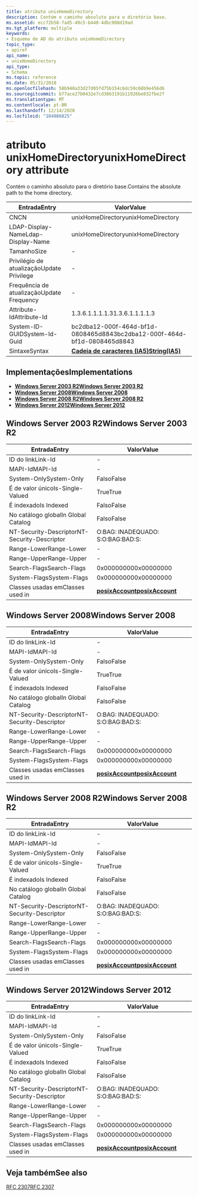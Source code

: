 ```yaml
---
title: atributo unixHomeDirectory
description: Contém o caminho absoluto para o diretório base.
ms.assetid: ecc72b58-7ad5-49c5-b440-4dbc908d19ad
ms.tgt_platform: multiple
keywords:
- Esquema de AD do atributo unixHomeDirectory
topic_type:
- apiref
api_name:
- unixHomeDirectory
api_type:
- Schema
ms.topic: reference
ms.date: 05/31/2018
ms.openlocfilehash: 58b940a33d27d05fd75b154c6dc59c68b9e456d6
ms.sourcegitcommit: b77ace27b0432e7cd3863191b11926be032fbe2f
ms.translationtype: MT
ms.contentlocale: pt-BR
ms.lasthandoff: 12/14/2020
ms.locfileid: "104086825"
---
```

# <a name="unixhomedirectory-attribute"></a><span data-ttu-id="1c02f-104">atributo unixHomeDirectory</span><span class="sxs-lookup"><span data-stu-id="1c02f-104">unixHomeDirectory attribute</span></span>

<span data-ttu-id="1c02f-105">Contém o caminho absoluto para o diretório base.</span><span class="sxs-lookup"><span data-stu-id="1c02f-105">Contains the absolute path to the home directory.</span></span>



| <span data-ttu-id="1c02f-106">Entrada</span><span class="sxs-lookup"><span data-stu-id="1c02f-106">Entry</span></span> | <span data-ttu-id="1c02f-107">Valor</span><span class="sxs-lookup"><span data-stu-id="1c02f-107">Value</span></span> |
|-------------------|--------------------------------------|
| <span data-ttu-id="1c02f-108">CN</span><span class="sxs-lookup"><span data-stu-id="1c02f-108">CN</span></span>                | <span data-ttu-id="1c02f-109">unixHomeDirectory</span><span class="sxs-lookup"><span data-stu-id="1c02f-109">unixHomeDirectory</span></span>                    |
| <span data-ttu-id="1c02f-110">LDAP-Display-Name</span><span class="sxs-lookup"><span data-stu-id="1c02f-110">Ldap-Display-Name</span></span> | <span data-ttu-id="1c02f-111">unixHomeDirectory</span><span class="sxs-lookup"><span data-stu-id="1c02f-111">unixHomeDirectory</span></span>                    |
| <span data-ttu-id="1c02f-112">Tamanho</span><span class="sxs-lookup"><span data-stu-id="1c02f-112">Size</span></span>              | \-                                   |
| <span data-ttu-id="1c02f-113">Privilégio de atualização</span><span class="sxs-lookup"><span data-stu-id="1c02f-113">Update Privilege</span></span>  | \-                                   |
| <span data-ttu-id="1c02f-114">Frequência de atualização</span><span class="sxs-lookup"><span data-stu-id="1c02f-114">Update Frequency</span></span>  | \-                                   |
| <span data-ttu-id="1c02f-115">Attribute-Id</span><span class="sxs-lookup"><span data-stu-id="1c02f-115">Attribute-Id</span></span>      | <span data-ttu-id="1c02f-116">1.3.6.1.1.1.1.3</span><span class="sxs-lookup"><span data-stu-id="1c02f-116">1.3.6.1.1.1.1.3</span></span>                      |
| <span data-ttu-id="1c02f-117">System-ID-GUID</span><span class="sxs-lookup"><span data-stu-id="1c02f-117">System-Id-Guid</span></span>    | <span data-ttu-id="1c02f-118">bc2dba12-000f-464d-bf1d-0808465d8843</span><span class="sxs-lookup"><span data-stu-id="1c02f-118">bc2dba12-000f-464d-bf1d-0808465d8843</span></span> |
| <span data-ttu-id="1c02f-119">Sintaxe</span><span class="sxs-lookup"><span data-stu-id="1c02f-119">Syntax</span></span>            | [<span data-ttu-id="1c02f-120">**Cadeia de caracteres (IA5)**</span><span class="sxs-lookup"><span data-stu-id="1c02f-120">**String(IA5)**</span></span>](s-string-ia5.md)  |



## <a name="implementations"></a><span data-ttu-id="1c02f-121">Implementações</span><span class="sxs-lookup"><span data-stu-id="1c02f-121">Implementations</span></span>

-   [<span data-ttu-id="1c02f-122">**Windows Server 2003 R2**</span><span class="sxs-lookup"><span data-stu-id="1c02f-122">**Windows Server 2003 R2**</span></span>](#windows-server-2003-r2)
-   [<span data-ttu-id="1c02f-123">**Windows Server 2008**</span><span class="sxs-lookup"><span data-stu-id="1c02f-123">**Windows Server 2008**</span></span>](#windows-server-2008)
-   [<span data-ttu-id="1c02f-124">**Windows Server 2008 R2**</span><span class="sxs-lookup"><span data-stu-id="1c02f-124">**Windows Server 2008 R2**</span></span>](#windows-server-2008-r2)
-   [<span data-ttu-id="1c02f-125">**Windows Server 2012**</span><span class="sxs-lookup"><span data-stu-id="1c02f-125">**Windows Server 2012**</span></span>](#windows-server-2012)

## <a name="windows-server-2003-r2"></a><span data-ttu-id="1c02f-126">Windows Server 2003 R2</span><span class="sxs-lookup"><span data-stu-id="1c02f-126">Windows Server 2003 R2</span></span>



| <span data-ttu-id="1c02f-127">Entrada</span><span class="sxs-lookup"><span data-stu-id="1c02f-127">Entry</span></span> | <span data-ttu-id="1c02f-128">Valor</span><span class="sxs-lookup"><span data-stu-id="1c02f-128">Value</span></span> |
|------------------------|---------------------------------------------------|
| <span data-ttu-id="1c02f-129">ID do link</span><span class="sxs-lookup"><span data-stu-id="1c02f-129">Link-Id</span></span>                | \-                                                |
| <span data-ttu-id="1c02f-130">MAPI-Id</span><span class="sxs-lookup"><span data-stu-id="1c02f-130">MAPI-Id</span></span>                | \-                                                |
| <span data-ttu-id="1c02f-131">System-Only</span><span class="sxs-lookup"><span data-stu-id="1c02f-131">System-Only</span></span>            | <span data-ttu-id="1c02f-132">Falso</span><span class="sxs-lookup"><span data-stu-id="1c02f-132">False</span></span>                                             |
| <span data-ttu-id="1c02f-133">É de valor único</span><span class="sxs-lookup"><span data-stu-id="1c02f-133">Is-Single-Valued</span></span>       | <span data-ttu-id="1c02f-134">True</span><span class="sxs-lookup"><span data-stu-id="1c02f-134">True</span></span>                                              |
| <span data-ttu-id="1c02f-135">É indexado</span><span class="sxs-lookup"><span data-stu-id="1c02f-135">Is Indexed</span></span>             | <span data-ttu-id="1c02f-136">Falso</span><span class="sxs-lookup"><span data-stu-id="1c02f-136">False</span></span>                                             |
| <span data-ttu-id="1c02f-137">No catálogo global</span><span class="sxs-lookup"><span data-stu-id="1c02f-137">In Global Catalog</span></span>      | <span data-ttu-id="1c02f-138">Falso</span><span class="sxs-lookup"><span data-stu-id="1c02f-138">False</span></span>                                             |
| <span data-ttu-id="1c02f-139">NT-Security-Descriptor</span><span class="sxs-lookup"><span data-stu-id="1c02f-139">NT-Security-Descriptor</span></span> | <span data-ttu-id="1c02f-140">O:BAG: INADEQUADO: S:</span><span class="sxs-lookup"><span data-stu-id="1c02f-140">O:BAG:BAD:S:</span></span>                                      |
| <span data-ttu-id="1c02f-141">Range-Lower</span><span class="sxs-lookup"><span data-stu-id="1c02f-141">Range-Lower</span></span>            | \-                                                |
| <span data-ttu-id="1c02f-142">Range-Upper</span><span class="sxs-lookup"><span data-stu-id="1c02f-142">Range-Upper</span></span>            | \-                                                |
| <span data-ttu-id="1c02f-143">Search-Flags</span><span class="sxs-lookup"><span data-stu-id="1c02f-143">Search-Flags</span></span>           | <span data-ttu-id="1c02f-144">0x00000000</span><span class="sxs-lookup"><span data-stu-id="1c02f-144">0x00000000</span></span>                                        |
| <span data-ttu-id="1c02f-145">System-Flags</span><span class="sxs-lookup"><span data-stu-id="1c02f-145">System-Flags</span></span>           | <span data-ttu-id="1c02f-146">0x00000000</span><span class="sxs-lookup"><span data-stu-id="1c02f-146">0x00000000</span></span>                                        |
| <span data-ttu-id="1c02f-147">Classes usadas em</span><span class="sxs-lookup"><span data-stu-id="1c02f-147">Classes used in</span></span>        | [<span data-ttu-id="1c02f-148">**posixAccount**</span><span class="sxs-lookup"><span data-stu-id="1c02f-148">**posixAccount**</span></span>](c-posixaccount.md)<br/> |



## <a name="windows-server-2008"></a><span data-ttu-id="1c02f-149">Windows Server 2008</span><span class="sxs-lookup"><span data-stu-id="1c02f-149">Windows Server 2008</span></span>



| <span data-ttu-id="1c02f-150">Entrada</span><span class="sxs-lookup"><span data-stu-id="1c02f-150">Entry</span></span> | <span data-ttu-id="1c02f-151">Valor</span><span class="sxs-lookup"><span data-stu-id="1c02f-151">Value</span></span> |
|------------------------|---------------------------------------------------|
| <span data-ttu-id="1c02f-152">ID do link</span><span class="sxs-lookup"><span data-stu-id="1c02f-152">Link-Id</span></span>                | \-                                                |
| <span data-ttu-id="1c02f-153">MAPI-Id</span><span class="sxs-lookup"><span data-stu-id="1c02f-153">MAPI-Id</span></span>                | \-                                                |
| <span data-ttu-id="1c02f-154">System-Only</span><span class="sxs-lookup"><span data-stu-id="1c02f-154">System-Only</span></span>            | <span data-ttu-id="1c02f-155">Falso</span><span class="sxs-lookup"><span data-stu-id="1c02f-155">False</span></span>                                             |
| <span data-ttu-id="1c02f-156">É de valor único</span><span class="sxs-lookup"><span data-stu-id="1c02f-156">Is-Single-Valued</span></span>       | <span data-ttu-id="1c02f-157">True</span><span class="sxs-lookup"><span data-stu-id="1c02f-157">True</span></span>                                              |
| <span data-ttu-id="1c02f-158">É indexado</span><span class="sxs-lookup"><span data-stu-id="1c02f-158">Is Indexed</span></span>             | <span data-ttu-id="1c02f-159">Falso</span><span class="sxs-lookup"><span data-stu-id="1c02f-159">False</span></span>                                             |
| <span data-ttu-id="1c02f-160">No catálogo global</span><span class="sxs-lookup"><span data-stu-id="1c02f-160">In Global Catalog</span></span>      | <span data-ttu-id="1c02f-161">Falso</span><span class="sxs-lookup"><span data-stu-id="1c02f-161">False</span></span>                                             |
| <span data-ttu-id="1c02f-162">NT-Security-Descriptor</span><span class="sxs-lookup"><span data-stu-id="1c02f-162">NT-Security-Descriptor</span></span> | <span data-ttu-id="1c02f-163">O:BAG: INADEQUADO: S:</span><span class="sxs-lookup"><span data-stu-id="1c02f-163">O:BAG:BAD:S:</span></span>                                      |
| <span data-ttu-id="1c02f-164">Range-Lower</span><span class="sxs-lookup"><span data-stu-id="1c02f-164">Range-Lower</span></span>            | \-                                                |
| <span data-ttu-id="1c02f-165">Range-Upper</span><span class="sxs-lookup"><span data-stu-id="1c02f-165">Range-Upper</span></span>            | \-                                                |
| <span data-ttu-id="1c02f-166">Search-Flags</span><span class="sxs-lookup"><span data-stu-id="1c02f-166">Search-Flags</span></span>           | <span data-ttu-id="1c02f-167">0x00000000</span><span class="sxs-lookup"><span data-stu-id="1c02f-167">0x00000000</span></span>                                        |
| <span data-ttu-id="1c02f-168">System-Flags</span><span class="sxs-lookup"><span data-stu-id="1c02f-168">System-Flags</span></span>           | <span data-ttu-id="1c02f-169">0x00000000</span><span class="sxs-lookup"><span data-stu-id="1c02f-169">0x00000000</span></span>                                        |
| <span data-ttu-id="1c02f-170">Classes usadas em</span><span class="sxs-lookup"><span data-stu-id="1c02f-170">Classes used in</span></span>        | [<span data-ttu-id="1c02f-171">**posixAccount**</span><span class="sxs-lookup"><span data-stu-id="1c02f-171">**posixAccount**</span></span>](c-posixaccount.md)<br/> |



## <a name="windows-server-2008-r2"></a><span data-ttu-id="1c02f-172">Windows Server 2008 R2</span><span class="sxs-lookup"><span data-stu-id="1c02f-172">Windows Server 2008 R2</span></span>



| <span data-ttu-id="1c02f-173">Entrada</span><span class="sxs-lookup"><span data-stu-id="1c02f-173">Entry</span></span> | <span data-ttu-id="1c02f-174">Valor</span><span class="sxs-lookup"><span data-stu-id="1c02f-174">Value</span></span> |
|------------------------|---------------------------------------------------|
| <span data-ttu-id="1c02f-175">ID do link</span><span class="sxs-lookup"><span data-stu-id="1c02f-175">Link-Id</span></span>                | \-                                                |
| <span data-ttu-id="1c02f-176">MAPI-Id</span><span class="sxs-lookup"><span data-stu-id="1c02f-176">MAPI-Id</span></span>                | \-                                                |
| <span data-ttu-id="1c02f-177">System-Only</span><span class="sxs-lookup"><span data-stu-id="1c02f-177">System-Only</span></span>            | <span data-ttu-id="1c02f-178">Falso</span><span class="sxs-lookup"><span data-stu-id="1c02f-178">False</span></span>                                             |
| <span data-ttu-id="1c02f-179">É de valor único</span><span class="sxs-lookup"><span data-stu-id="1c02f-179">Is-Single-Valued</span></span>       | <span data-ttu-id="1c02f-180">True</span><span class="sxs-lookup"><span data-stu-id="1c02f-180">True</span></span>                                              |
| <span data-ttu-id="1c02f-181">É indexado</span><span class="sxs-lookup"><span data-stu-id="1c02f-181">Is Indexed</span></span>             | <span data-ttu-id="1c02f-182">Falso</span><span class="sxs-lookup"><span data-stu-id="1c02f-182">False</span></span>                                             |
| <span data-ttu-id="1c02f-183">No catálogo global</span><span class="sxs-lookup"><span data-stu-id="1c02f-183">In Global Catalog</span></span>      | <span data-ttu-id="1c02f-184">Falso</span><span class="sxs-lookup"><span data-stu-id="1c02f-184">False</span></span>                                             |
| <span data-ttu-id="1c02f-185">NT-Security-Descriptor</span><span class="sxs-lookup"><span data-stu-id="1c02f-185">NT-Security-Descriptor</span></span> | <span data-ttu-id="1c02f-186">O:BAG: INADEQUADO: S:</span><span class="sxs-lookup"><span data-stu-id="1c02f-186">O:BAG:BAD:S:</span></span>                                      |
| <span data-ttu-id="1c02f-187">Range-Lower</span><span class="sxs-lookup"><span data-stu-id="1c02f-187">Range-Lower</span></span>            | \-                                                |
| <span data-ttu-id="1c02f-188">Range-Upper</span><span class="sxs-lookup"><span data-stu-id="1c02f-188">Range-Upper</span></span>            | \-                                                |
| <span data-ttu-id="1c02f-189">Search-Flags</span><span class="sxs-lookup"><span data-stu-id="1c02f-189">Search-Flags</span></span>           | <span data-ttu-id="1c02f-190">0x00000000</span><span class="sxs-lookup"><span data-stu-id="1c02f-190">0x00000000</span></span>                                        |
| <span data-ttu-id="1c02f-191">System-Flags</span><span class="sxs-lookup"><span data-stu-id="1c02f-191">System-Flags</span></span>           | <span data-ttu-id="1c02f-192">0x00000000</span><span class="sxs-lookup"><span data-stu-id="1c02f-192">0x00000000</span></span>                                        |
| <span data-ttu-id="1c02f-193">Classes usadas em</span><span class="sxs-lookup"><span data-stu-id="1c02f-193">Classes used in</span></span>        | [<span data-ttu-id="1c02f-194">**posixAccount**</span><span class="sxs-lookup"><span data-stu-id="1c02f-194">**posixAccount**</span></span>](c-posixaccount.md)<br/> |



## <a name="windows-server-2012"></a><span data-ttu-id="1c02f-195">Windows Server 2012</span><span class="sxs-lookup"><span data-stu-id="1c02f-195">Windows Server 2012</span></span>



| <span data-ttu-id="1c02f-196">Entrada</span><span class="sxs-lookup"><span data-stu-id="1c02f-196">Entry</span></span> | <span data-ttu-id="1c02f-197">Valor</span><span class="sxs-lookup"><span data-stu-id="1c02f-197">Value</span></span> |
|------------------------|---------------------------------------------------|
| <span data-ttu-id="1c02f-198">ID do link</span><span class="sxs-lookup"><span data-stu-id="1c02f-198">Link-Id</span></span>                | \-                                                |
| <span data-ttu-id="1c02f-199">MAPI-Id</span><span class="sxs-lookup"><span data-stu-id="1c02f-199">MAPI-Id</span></span>                | \-                                                |
| <span data-ttu-id="1c02f-200">System-Only</span><span class="sxs-lookup"><span data-stu-id="1c02f-200">System-Only</span></span>            | <span data-ttu-id="1c02f-201">Falso</span><span class="sxs-lookup"><span data-stu-id="1c02f-201">False</span></span>                                             |
| <span data-ttu-id="1c02f-202">É de valor único</span><span class="sxs-lookup"><span data-stu-id="1c02f-202">Is-Single-Valued</span></span>       | <span data-ttu-id="1c02f-203">True</span><span class="sxs-lookup"><span data-stu-id="1c02f-203">True</span></span>                                              |
| <span data-ttu-id="1c02f-204">É indexado</span><span class="sxs-lookup"><span data-stu-id="1c02f-204">Is Indexed</span></span>             | <span data-ttu-id="1c02f-205">Falso</span><span class="sxs-lookup"><span data-stu-id="1c02f-205">False</span></span>                                             |
| <span data-ttu-id="1c02f-206">No catálogo global</span><span class="sxs-lookup"><span data-stu-id="1c02f-206">In Global Catalog</span></span>      | <span data-ttu-id="1c02f-207">Falso</span><span class="sxs-lookup"><span data-stu-id="1c02f-207">False</span></span>                                             |
| <span data-ttu-id="1c02f-208">NT-Security-Descriptor</span><span class="sxs-lookup"><span data-stu-id="1c02f-208">NT-Security-Descriptor</span></span> | <span data-ttu-id="1c02f-209">O:BAG: INADEQUADO: S:</span><span class="sxs-lookup"><span data-stu-id="1c02f-209">O:BAG:BAD:S:</span></span>                                      |
| <span data-ttu-id="1c02f-210">Range-Lower</span><span class="sxs-lookup"><span data-stu-id="1c02f-210">Range-Lower</span></span>            | \-                                                |
| <span data-ttu-id="1c02f-211">Range-Upper</span><span class="sxs-lookup"><span data-stu-id="1c02f-211">Range-Upper</span></span>            | \-                                                |
| <span data-ttu-id="1c02f-212">Search-Flags</span><span class="sxs-lookup"><span data-stu-id="1c02f-212">Search-Flags</span></span>           | <span data-ttu-id="1c02f-213">0x00000000</span><span class="sxs-lookup"><span data-stu-id="1c02f-213">0x00000000</span></span>                                        |
| <span data-ttu-id="1c02f-214">System-Flags</span><span class="sxs-lookup"><span data-stu-id="1c02f-214">System-Flags</span></span>           | <span data-ttu-id="1c02f-215">0x00000000</span><span class="sxs-lookup"><span data-stu-id="1c02f-215">0x00000000</span></span>                                        |
| <span data-ttu-id="1c02f-216">Classes usadas em</span><span class="sxs-lookup"><span data-stu-id="1c02f-216">Classes used in</span></span>        | [<span data-ttu-id="1c02f-217">**posixAccount**</span><span class="sxs-lookup"><span data-stu-id="1c02f-217">**posixAccount**</span></span>](c-posixaccount.md)<br/> |



## <a name="see-also"></a><span data-ttu-id="1c02f-218">Veja também</span><span class="sxs-lookup"><span data-stu-id="1c02f-218">See also</span></span>

<dl> <dt>

[<span data-ttu-id="1c02f-219">RFC 2307</span><span class="sxs-lookup"><span data-stu-id="1c02f-219">RFC 2307</span></span>](https://www.ietf.org/rfc/rfc2307.txt)
</dt> </dl>

 

 





